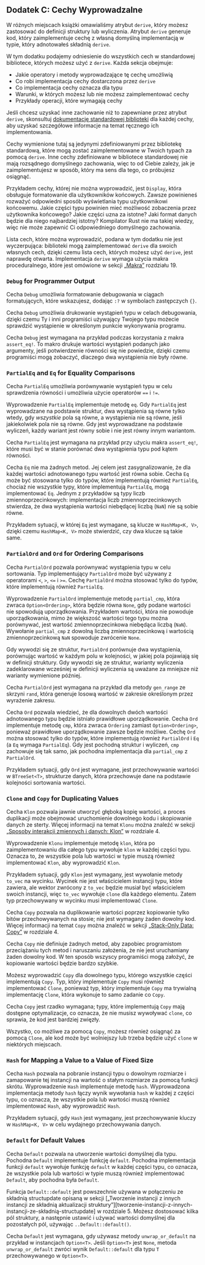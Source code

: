 ## Dodatek C: Cechy Wyprowadzalne

W różnych miejscach książki omawialiśmy atrybut `derive`, który
możesz zastosować do definicji struktury lub wyliczenia. Atrybut `derive` generuje
kod, który zaimplementuje cechę z własną domyślną implementacją w
typie, który adnotowałeś składnią `derive`.

W tym dodatku podajemy odniesienie do wszystkich cech w standardowej
bibliotece, których możesz użyć z `derive`. Każda sekcja obejmuje:

* Jakie operatory i metody wyprowadzające tę cechę umożliwią
* Co robi implementacja cechy dostarczona przez `derive`
* Co implementacja cechy oznacza dla typu
* Warunki, w których możesz lub nie możesz zaimplementować cechy
* Przykłady operacji, które wymagają cechy

Jeśli chcesz uzyskać inne zachowanie niż to zapewniane przez atrybut `derive`,
skonsultuj [dokumentację standardowej biblioteki](../std/index.html)<!-- ignore -->
dla każdej cechy, aby uzyskać szczegółowe informacje na temat ręcznego ich implementowania.

Cechy wymienione tutaj są jedynymi zdefiniowanymi przez bibliotekę standardową, które
mogą zostać zaimplementowane w Twoich typach za pomocą `derive`. Inne cechy zdefiniowane w bibliotece standardowej nie mają rozsądnego domyślnego zachowania, więc to od Ciebie zależy,
jak je zaimplementujesz w sposób, który ma sens dla tego, co próbujesz osiągnąć.

Przykładem cechy, której nie można wyprowadzić, jest `Display`, która obsługuje
formatowanie dla użytkowników końcowych. Zawsze powinieneś rozważyć odpowiedni sposób
wyświetlania typu użytkownikowi końcowemu. Jakie części typu powinien mieć możliwość zobaczenia przez użytkownika końcowego? Jakie części uzna za istotne? Jaki format danych
będzie dla niego najbardziej istotny? Kompilator Rust nie ma takiej wiedzy, więc
nie może zapewnić Ci odpowiedniego domyślnego zachowania.

Lista cech, które można wyprowadzić, podana w tym dodatku nie jest wyczerpująca:
biblioteki mogą zaimplementować `derive` dla swoich własnych cech, dzięki czemu lista cech,
których możesz użyć `derive`, jest naprawdę otwarta. Implementacja `derive`
wymaga użycia makra proceduralnego, które jest omówione w sekcji
[„Makra”][macros]<!-- ignore --> rozdziału 19.

### `Debug` for Programmer Output

Cecha `Debug` umożliwia formatowanie debugowania w ciągach formatujących, które wskazujesz, dodając `:?` w symbolach zastępczych `{}`.

Cecha `Debug` umożliwia drukowanie wystąpień typu w celach debugowania, dzięki czemu Ty i inni programiści używający Twojego typu możecie sprawdzić wystąpienie
w określonym punkcie wykonywania programu.

Cecha `Debug` jest wymagana na przykład podczas korzystania z makra `assert_eq!`.
To makro drukuje wartości wystąpień podanych jako argumenty, jeśli potwierdzenie równości się nie powiedzie, dzięki czemu programiści mogą zobaczyć, dlaczego dwa wystąpienia nie były równe.

### `PartialEq` and `Eq` for Equality Comparisons

Cecha `PartialEq` umożliwia porównywanie wystąpień typu w celu sprawdzenia równości i umożliwia użycie operatorów `==` i `!=`.

Wyprowadzenie `PartialEq` implementuje metodę `eq`. Gdy `PartialEq` jest wyprowadzane na podstawie
struktur, dwa wystąpienia są równe tylko wtedy, gdy *wszystkie* pola są równe, a wystąpienia nie są równe, jeśli jakiekolwiek pola nie są równe. Gdy jest wyprowadzane na podstawie wyliczeń,
każdy wariant jest równy sobie i nie jest równy innym wariantom.

Cecha `PartialEq` jest wymagana na przykład przy użyciu makra
`assert_eq!`, które musi być w stanie porównać dwa wystąpienia typu
pod kątem równości.

Cecha `Eq` nie ma żadnych metod. Jej celem jest zasygnalizowanie, że dla każdej wartości
adnotowanego typu wartość jest równa sobie. Cecha `Eq` może być
stosowana tylko do typów, które implementują również `PartialEq`, chociaż nie wszystkie typy, które implementują `PartialEq`, mogą implementować `Eq`. Jednym z przykładów są typy liczb zmiennoprzecinkowych: implementacja liczb zmiennoprzecinkowych stwierdza, że ​​dwa
wystąpienia wartości niebędącej liczbą (`NaN`) nie są sobie równe.

Przykładem sytuacji, w której `Eq` jest wymagane, są klucze w `HashMap<K, V>`, dzięki czemu
`HashMap<K, V>` może stwierdzić, czy dwa klucze są takie same.
### `PartialOrd` and `Ord` for Ordering Comparisons

Cecha `PartialOrd` pozwala porównywać wystąpienia typu w celu sortowania. Typ implementujący `PartialOrd` może być używany z operatorami `<`, `>`,
`<=` i `>=`. Cechę `PartialOrd` można stosować tylko do typów,
które implementują również `PartialEq`.

Wyprowadzenie `PartialOrd` implementuje metodę `partial_cmp`, która zwraca
`Option<Ordering>`, która będzie równa `None`, gdy podane wartości nie spowodują
uporządkowania. Przykładem wartości, która nie powoduje uporządkowania, mimo że
większość wartości tego typu można porównywać, jest wartość zmiennoprzecinkowa niebędąca liczbą (`NaN`). Wywołanie `partial_cmp` z dowolną liczbą zmiennoprzecinkową i wartością zmiennoprzecinkową `NaN`
spowoduje zwrócenie `None`.

Gdy wywodzi się ze struktur, `PartialOrd` porównuje dwa wystąpienia, porównując
wartość w każdym polu w kolejności, w jakiej pola pojawiają się w definicji struktury. Gdy wywodzi się ze struktur, warianty wyliczenia zadeklarowane wcześniej w
definicji wyliczenia są uważane za mniejsze niż warianty wymienione później.

Cecha `PartialOrd` jest wymagana na przykład dla metody `gen_range`
ze skrzyni `rand`, która generuje losową wartość w zakresie określonym przez
wyrażenie zakresu.

Cecha `Ord` pozwala wiedzieć, że dla dowolnych dwóch wartości adnotowanego
typu będzie istniało prawidłowe uporządkowanie. Cecha `Ord` implementuje metodę `cmp`,
która zwraca `Ordering` zamiast `Option<Ordering>`, ponieważ prawidłowe
uporządkowanie zawsze będzie możliwe. Cechę `Ord` można stosować tylko do typów,
które implementują również `PartialOrd` i `Eq` (a `Eq` wymaga `PartialEq`). Gdy
jest pochodną struktur i wyliczeń, `cmp` zachowuje się tak samo, jak pochodna
implementacja dla `partial_cmp` z `PartialOrd`.

Przykładem sytuacji, gdy `Ord` jest wymagane, jest przechowywanie wartości w `BTreeSet<T>`,
strukturze danych, która przechowuje dane na podstawie kolejności sortowania wartości.
### `Clone` and `Copy` for Duplicating Values

Cecha `Klon` pozwala jawnie utworzyć głęboką kopię wartości, a
proces duplikacji może obejmować uruchomienie dowolnego kodu i skopiowanie danych ze sterty. Więcej informacji na temat `Klonu` można znaleźć w sekcji [„Sposoby interakcji zmiennych i danych:
Klon”][ways-variables-and-data-interact-clone]<!-- ignore --> w
rozdziale 4.

Wyprowadzenie `Klonu` implementuje metodę `klon`, która po zaimplementowaniu dla
całego typu wywołuje `klon` w każdej części typu. Oznacza to, że wszystkie
pola lub wartości w typie muszą również implementować `Klon`, aby wyprowadzić `Klon`.

Przykładem sytuacji, gdy `Klon` jest wymagany, jest wywołanie metody `to_vec` na
wycinku. Wycinek nie jest właścicielem instancji typu, które zawiera, ale wektor
zwrócony z `to_vec` będzie musiał być właścicielem swoich instancji, więc `to_vec` wywołuje
`clone` dla każdego elementu. Zatem typ przechowywany w wycinku musi implementować `Clone`.

Cecha `Copy` pozwala na duplikowanie wartości poprzez kopiowanie tylko bitów przechowywanych na
stosie; nie jest wymagany żaden dowolny kod. Więcej informacji
na temat `Copy` można znaleźć w sekcji [„Stack-Only Data:
Copy”][stack-only-data-copy]<!-- ignore --> w rozdziale 4.

Cecha `Copy` nie definiuje żadnych metod, aby zapobiec programistom
przeciążaniu tych metod i naruszaniu założenia, że ​​nie jest uruchamiany żaden dowolny kod. W ten sposób wszyscy programiści mogą założyć, że kopiowanie wartości będzie
bardzo szybkie.

Możesz wyprowadzić `Copy` dla dowolnego typu, którego wszystkie części implementują `Copy`. Typ, który
implementuje `Copy` musi również implementować `Clone`, ponieważ typ, który implementuje
`Copy` ma trywialną implementację `Clone`, która wykonuje to samo zadanie co
`Copy`.

Cecha `Copy` jest rzadko wymagana; typy, które implementują `Copy` mają
dostępne optymalizacje, co oznacza, że ​​nie musisz wywoływać `clone`, co sprawia, że
kod jest bardziej zwięzły.

Wszystko, co możliwe za pomocą `Copy`, możesz również osiągnąć za pomocą `Clone`, ale
kod może być wolniejszy lub trzeba będzie użyć `clone` w niektórych miejscach.

### `Hash` for Mapping a Value to a Value of Fixed Size

Cecha `Hash` pozwala na pobranie instancji typu o dowolnym rozmiarze i
zamapowanie tej instancji na wartość o stałym rozmiarze za pomocą funkcji skrótu. Wyprowadzenie
`Hash` implementuje metodę `hash`. Wyprowadzona implementacja metody `hash`
łączy wynik wywołania `hash` w każdej z części typu,
co oznacza, że ​​wszystkie pola lub wartości muszą również implementować `Hash`, aby wyprowadzić `Hash`.

Przykładem sytuacji, gdy `Hash` jest wymagany, jest przechowywanie kluczy w `HashMap<K, V>`
w celu wydajnego przechowywania danych.

### `Default` for Default Values

Cecha `Default` pozwala na utworzenie wartości domyślnej dla typu. Pochodna
`Default` implementuje funkcję `default`. Pochodna implementacja funkcji
`default` wywołuje funkcję `default` w każdej części typu,
co oznacza, że ​​wszystkie pola lub wartości w typie muszą również implementować `Default`, aby
pochodna była `Default`.

Funkcja `Default::default` jest powszechnie używana w połączeniu ze składnią structupdate opisaną w sekcji [„Tworzenie instancji z innych instancji ze
składnią aktualizacji struktury”][tworzenie-instancji-z-innych-instancji-ze-składnią-structupdate]<!-- ignore
--> w rozdziale 5. Możesz dostosować kilka pól struktury, a następnie
ustawić i używać wartości domyślnej dla pozostałych pól, używając
`..Default::default()`.

Cecha `Default` jest wymagana, gdy używasz metody `unwrap_or_default` na przykład w instancjach
`Option<T>`. Jeśli `Option<T>` jest `None`, metoda
`unwrap_or_default` zwróci wynik `Default::default` dla typu
`T` przechowywanego w `Option<T>`.

[creating-instances-from-other-instances-with-struct-update-syntax]:
ch05-01-defining-structs.html#tworzenie-instancji-z-innej-instancji-przy-użyciu-składni-zmiany-struktury
[stack-only-data-copy]:
ch04-01-what-is-ownership.html#dane-przechowywane-wyłącznie-na-stosie-copy-kopiowanie
[ways-variables-and-data-interact-clone]:
ch04-01-what-is-ownership.html#ways-variables-and-data-interact-clone
[macros]: ch19-06-macros.html#macros
